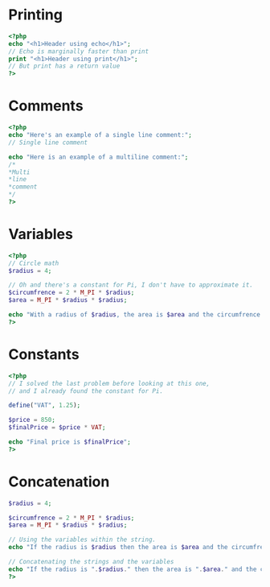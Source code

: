 # Printing

```php
<?php
echo "<h1>Header using echo</h1>";
// Echo is marginally faster than print
print "<h1>Header using print</h1>";
// But print has a return value
?>
```
<script src="//repl.it/embed/KkFe/6.js"></script>

# Comments

```php
<?php
echo "Here's an example of a single line comment:";
// Single line comment

echo "Here is an example of a multiline comment:";
/*
*Multi
*line
*comment
*/
?>
```
<script src="//repl.it/embed/Kuvu/0.js"></script>

# Variables

```php
<?php
// Circle math
$radius = 4;

// Oh and there's a constant for Pi, I don't have to approximate it.
$circumfrence = 2 * M_PI * $radius;
$area = M_PI * $radius * $radius;

echo "With a radius of $radius, the area is $area and the circumfrence $circumfrence.";
?>
```
<script src="//repl.it/embed/KuwR/0.js"></script>

# Constants

```php
<?php
// I solved the last problem before looking at this one,
// and I already found the constant for Pi.

define("VAT", 1.25);

$price = 850;
$finalPrice = $price * VAT;

echo "Final price is $finalPrice";
?>
```
<script src="//repl.it/embed/Kuw2/0.js"></script>

# Concatenation

```php
$radius = 4;

$circumfrence = 2 * M_PI * $radius;
$area = M_PI * $radius * $radius;

// Using the variables within the string.
echo "If the radius is $radius then the area is $area and the circumfrence is $circumfrence.\n";

// Concatenating the strings and the variables
echo "If the radius is ".$radius." then the area is ".$area." and the circumfrence is ".$circumfrence."\n";
?>
```
<script src="//repl.it/embed/Kuwc/0.js"></script>
